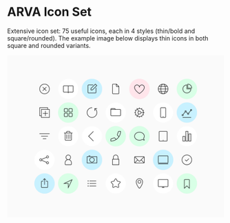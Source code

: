 # ARVA Icon Set

Extensive icon set: 75 useful icons, each in 4 styles (thin/bold and square/rounded). The example image below displays thin icons in both square and rounded variants.

![Icon Examples](https://raw.githubusercontent.com/Arva/arva-icon-set/master/docs/res/Icon%20Showcase.png)
